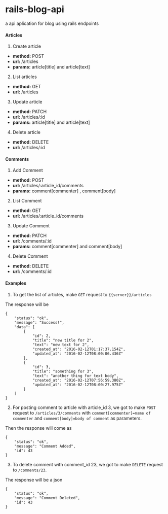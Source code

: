 # rails-blog-api
a api aplication for blog using rails
endpoints


#### Articles


1. Create article
  * **method:** POST 
  * **url:** /articles
  * **params:**  article[title]  and   article[text]

2. List articles
  * **method:** GET
  * **url:** /articles

3. Update article
  * **method:** PATCH 
  * **url:** /articles/:id
  * **params:**  article[title]  and   article[text]

4. Delete article
  * **method:** DELETE 
  * **url:** /articles/:id

#### Comments


1. Add Comment
  * **method:** POST
  * **url:** /articles/:article_id/comments
  * **params:**  comment[commenter]  ,  comment[body]

2. List Comment
  * **method:** GET
  * **url:** /articles/:article_id/comments

3. Update Comment
  * **method:** PATCH
  * **url:** /comments/:id
  * **params:**  comment[commenter]  and  comment[body] 

4. Delete Comment
  * **method:** DELETE
  * **url:** /comments/:id

#### Examples
1. To get the list of articles, make `GET` request to `{{server}}/articles`

The response will be
```
{
    "status": "ok",
    "message": "Success!",
    "data": [
        {
            "id": 2,
            "title": "new title for 2",
            "text": "new text for 2",
            "created_at": "2016-02-12T01:17:37.154Z",
            "updated_at": "2016-02-12T08:00:06.436Z"
        },
        {
            "id": 3,
            "title": "something for 3",
            "text": "another thing for text body",
            "created_at": "2016-02-12T07:56:59.380Z",
            "updated_at": "2016-02-12T08:00:27.975Z"
        }
    ]
}
```

2. For posting comment to article with article_id 3, we got to make `POST` request to `/articles/3/comments` with `comment[commenter]=name of commenter` and `comment[body]=body of comment` as parameters.

Then the response will come as
```
{
    "status": "ok",
    "message": "Comment Added",
    "id": 43
}
```


3. To delete comment with comment_id 23, we got to make `DELETE` request to `/comments/23`.

The response will be a json
```
{
    "status": "ok",
    "message": "Comment Deleted",
    "id": 43
}
```

